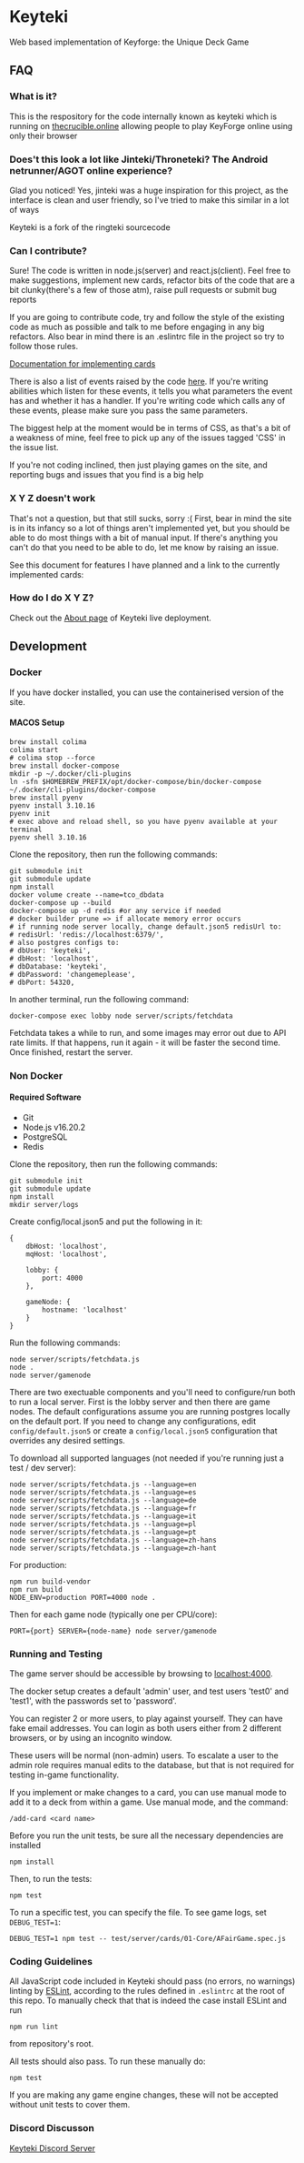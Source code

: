# Keyteki

Web based implementation of Keyforge: the Unique Deck Game

## FAQ

### What is it?

This is the respository for the code internally known as keyteki which is running on [thecrucible.online](https://thecrucible.online/) allowing people to play KeyForge online using only their browser

### Does't this look a lot like Jinteki/Throneteki? The Android netrunner/AGOT online experience?

Glad you noticed! Yes, jinteki was a huge inspiration for this project, as the interface is clean and user friendly, so I've tried to make this similar in a lot of ways

Keyteki is a fork of the ringteki sourcecode

### Can I contribute?

Sure! The code is written in node.js(server) and react.js(client). Feel free to make suggestions, implement new cards, refactor bits of the code that are a bit clunky(there's a few of those atm), raise pull requests or submit bug reports

If you are going to contribute code, try and follow the style of the existing code as much as possible and talk to me before engaging in any big refactors. Also bear in mind there is an .eslintrc file in the project so try to follow those rules.

[Documentation for implementing cards](https://github.com/keyteki/keyteki/blob/master/docs/implementing-cards.md)

There is also a list of events raised by the code [here](https://docs.google.com/spreadsheets/d/1gJEGGwZcbVoUZnuc0zkKNblleVP0qoMWUQOvI_8G3mQ/edit?usp=sharing). If you're writing abilities which listen for these events, it tells you what parameters the event has and whether it has a handler. If you're writing code which calls any of these events, please make sure you pass the same parameters.

The biggest help at the moment would be in terms of CSS, as that's a bit of a weakness of mine, feel free to pick up any of the issues tagged 'CSS' in the issue list.

If you're not coding inclined, then just playing games on the site, and reporting bugs and issues that you find is a big help

### X Y Z doesn't work

That's not a question, but that still sucks, sorry :( First, bear in mind the site is in its infancy so a lot of things aren't implemented yet, but you should be able to do most things with a bit of manual input. If there's anything you can't do that you need to be able to do, let me know by raising an issue.

See this document for features I have planned and a link to the currently implemented cards:

### How do I do X Y Z?

Check out the [About page](https://thecrucible.online/about) of Keyteki live deployment.

## Development

### Docker

If you have docker installed, you can use the containerised version of the site.

#### MACOS Setup
```
brew install colima
colima start
# colima stop --force
brew install docker-compose
mkdir -p ~/.docker/cli-plugins 
ln -sfn $HOMEBREW_PREFIX/opt/docker-compose/bin/docker-compose ~/.docker/cli-plugins/docker-compose
brew install pyenv
pyenv install 3.10.16
pyenv init
# exec above and reload shell, so you have pyenv available at your terminal
pyenv shell 3.10.16

```

Clone the repository, then run the following commands:

```
git submodule init
git submodule update
npm install
docker volume create --name=tco_dbdata
docker-compose up --build
docker-compose up -d redis #or any service if needed
# docker builder prune => if allocate memory error occurs
# if running node server locally, change default.json5 redisUrl to:
# redisUrl: 'redis://localhost:6379/',
# also postgres configs to:
# dbUser: 'keyteki',
# dbHost: 'localhost',
# dbDatabase: 'keyteki',
# dbPassword: 'changemeplease',
# dbPort: 54320,
```

In another terminal, run the following command:

```
docker-compose exec lobby node server/scripts/fetchdata
```

Fetchdata takes a while to run, and some images may error out due to API rate limits. If that happens, run it again - it will be faster the second time. Once finished, restart the server.

### Non Docker

#### Required Software

-   Git
-   Node.js v16.20.2
-   PostgreSQL
-   Redis

Clone the repository, then run the following commands:

```
git submodule init
git submodule update
npm install
mkdir server/logs
```

Create config/local.json5 and put the following in it:

```
{
    dbHost: 'localhost',
    mqHost: 'localhost',

    lobby: {
        port: 4000
    },

    gameNode: {
        hostname: 'localhost'
    }
}
```

Run the following commands:

```
node server/scripts/fetchdata.js
node .
node server/gamenode
```

There are two exectuable components and you'll need to configure/run both to run a local server. First is the lobby server and then there are game nodes. The default configurations assume you are running postgres locally on the default port. If you need to change any configurations, edit `config/default.json5` or create a `config/local.json5` configuration that overrides any desired settings.

To download all supported languages (not needed if you're running just a test / dev server):

```
node server/scripts/fetchdata.js --language=en
node server/scripts/fetchdata.js --language=es
node server/scripts/fetchdata.js --language=de
node server/scripts/fetchdata.js --language=fr
node server/scripts/fetchdata.js --language=it
node server/scripts/fetchdata.js --language=pl
node server/scripts/fetchdata.js --language=pt
node server/scripts/fetchdata.js --language=zh-hans
node server/scripts/fetchdata.js --language=zh-hant
```

For production:

```
npm run build-vendor
npm run build
NODE_ENV=production PORT=4000 node .
```

Then for each game node (typically one per CPU/core):

```
PORT={port} SERVER={node-name} node server/gamenode
```

### Running and Testing

The game server should be accessible by browsing to [localhost:4000](http://localhost:4000).

The docker setup creates a default 'admin' user, and test users 'test0' and 'test1', with the passwords set to 'password'.

You can register 2 or more users, to play against yourself.
They can have fake email addresses.
You can login as both users either from 2 different browsers, or by
using an incognito window.

These users will be normal (non-admin) users. To escalate a user to
the admin role requires manual edits to the database, but that
is not required for testing in-game functionality.

If you implement or make changes to a card, you can use manual mode
to add it to a deck from within a game. Use manual mode, and the command:

```
/add-card <card name>
```

Before you run the unit tests, be sure all the necessary dependencies are installed

```
npm install
```

Then, to run the tests:

```
npm test
```

To run a specific test, you can specify the file. To see game logs, set `DEBUG_TEST=1`:

```
DEBUG_TEST=1 npm test -- test/server/cards/01-Core/AFairGame.spec.js
```

### Coding Guidelines

All JavaScript code included in Keyteki should pass (no errors, no warnings)
linting by [ESLint](http://eslint.org/), according to the rules defined in
`.eslintrc` at the root of this repo. To manually check that that is indeed the
case install ESLint and run

```
npm run lint
```

from repository's root.

All tests should also pass. To run these manually do:

```
npm test
```

If you are making any game engine changes, these will not be accepted without unit tests to cover them.

### Discord Discusson

[Keyteki Discord Server](https://discord.gg/NncEXAs)
